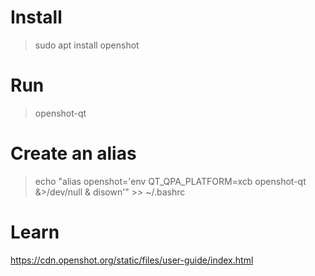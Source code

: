 # Install

> sudo apt install openshot

# Run

> openshot-qt

# Create an alias

> echo "alias openshot='env QT_QPA_PLATFORM=xcb openshot-qt &>/dev/null & disown'" >> ~/.bashrc

# Learn

https://cdn.openshot.org/static/files/user-guide/index.html
